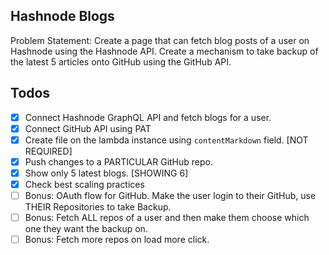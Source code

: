 ## Hashnode Blogs

Problem Statement: Create a page that can fetch blog posts of a user on Hashnode using the Hashnode API. Create a mechanism to take backup of the latest 5 articles onto GitHub using the GitHub API.

## Todos

- [x] Connect Hashnode GraphQL API and fetch blogs for a user.
- [x] Connect GitHub API using PAT
- [x] Create file on the lambda instance using `contentMarkdown` field. [NOT REQUIRED]
- [x] Push changes to a PARTICULAR GitHub repo.
- [x] Show only 5 latest blogs. [SHOWING 6]
- [x] Check best scaling practices
- [ ] Bonus: OAuth flow for GitHub. Make the user login to their GitHub, use THEIR Repositories to take Backup.
- [ ] Bonus: Fetch ALL repos of a user and then make them choose which one they want the backup on.
- [ ] Bonus: Fetch more repos on load more click.
